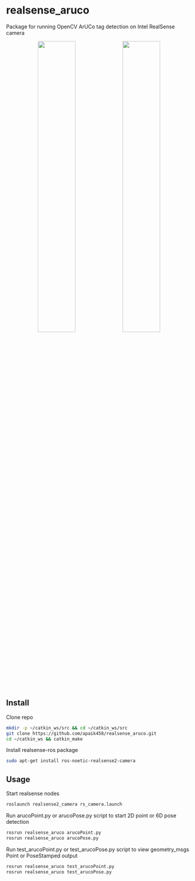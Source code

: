 # realsense_aruco
Package for running OpenCV ArUCo tag detection on Intel RealSense camera

<p align="middle">
  <img src="aruco_point.gif" width="45%">
  <img src="aruco_pose.gif" width="45%">
</p>

## Install
Clone repo
```bash
mkdir -p ~/catkin_ws/src && cd ~/catkin_ws/src
git clone https://github.com/apaik458/realsense_aruco.git
cd ~/catkin_ws && catkin_make
```
Install realsense-ros package
```bash
sudo apt-get install ros-noetic-realsense2-camera
```

## Usage
Start realsense nodes
```bash
roslaunch realsense2_camera rs_camera.launch
```
Run arucoPoint.py or arucoPose.py script to start 2D point or 6D pose detection
```bash
rosrun realsense_aruco arucoPoint.py
rosrun realsense_aruco arucoPose.py
```
Run test_arucoPoint.py or test_arucoPose.py script to view geometry_msgs Point or PoseStamped output
```bash
rosrun realsense_aruco test_arucoPoint.py
rosrun realsense_aruco test_arucoPose.py
```
